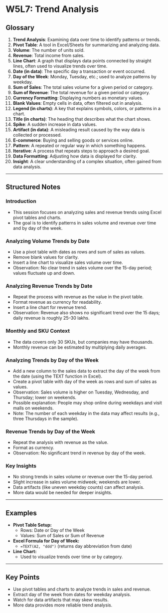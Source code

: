 # W5L7: Trend Analysis

## Glossary

1. **Trend Analysis**: Examining data over time to identify patterns or trends.
2. **Pivot Table**: A tool in Excel/Sheets for summarizing and analyzing data.
3. **Volume**: The number of units sold.
4. **Revenue**: Total income from sales.
5. **Line Chart**: A graph that displays data points connected by straight lines, often used to visualize trends over time.
6. **Date (in data)**: The specific day a transaction or event occurred.
7. **Day of the Week**: Monday, Tuesday, etc.; used to analyze patterns by weekday.
8. **Sum of Sales**: The total sales volume for a given period or category.
9. **Sum of Revenue**: The total revenue for a given period or category.
10. **Currency Formatting**: Displaying numbers as monetary values.
11. **Blank Values**: Empty cells in data, often filtered out in analysis.
12. **Legend (in charts)**: A key that explains symbols, colors, or patterns in a chart.
13. **Title (in charts)**: The heading that describes what the chart shows.
14. **Spike**: A sudden increase in data values.
15. **Artifact (in data)**: A misleading result caused by the way data is collected or processed.
16. **E-commerce**: Buying and selling goods or services online.
17. **Pattern**: A repeated or regular way in which something happens.
18. **Iterative**: A process that repeats steps to approach a desired goal.
19. **Data Formatting**: Adjusting how data is displayed for clarity.
20. **Insight**: A clear understanding of a complex situation, often gained from data analysis.

---

## Structured Notes

### Introduction

- This session focuses on analyzing sales and revenue trends using Excel pivot tables and charts.
- The goal is to identify patterns in sales volume and revenue over time and by day of the week.

### Analyzing Volume Trends by Date

- Use a pivot table with dates as rows and sum of sales as values.
- Remove blank values for clarity.
- Insert a line chart to visualize sales volume over time.
- Observation: No clear trend in sales volume over the 15-day period; values fluctuate up and down.

### Analyzing Revenue Trends by Date

- Repeat the process with revenue as the value in the pivot table.
- Format revenue as currency for readability.
- Insert a line chart for revenue trend.
- Observation: Revenue also shows no significant trend over the 15 days; daily revenue is roughly 25–30 lakhs.

### Monthly and SKU Context

- The data covers only 30 SKUs, but companies may have thousands.
- Monthly revenue can be estimated by multiplying daily averages.

### Analyzing Trends by Day of the Week

- Add a new column to the sales data to extract the day of the week from the date (using the TEXT function in Excel).
- Create a pivot table with day of the week as rows and sum of sales as values.
- Observation: Sales volume is higher on Tuesday, Wednesday, and Thursday; lower on weekends.
- Possible explanation: People may shop online during weekdays and visit malls on weekends.
- Note: The number of each weekday in the data may affect results (e.g., three Thursdays in the sample).

### Revenue Trends by Day of the Week

- Repeat the analysis with revenue as the value.
- Format as currency.
- Observation: No significant trend in revenue by day of the week.

### Key Insights

- No strong trends in sales volume or revenue over the 15-day period.
- Slight increase in sales volume midweek; weekends are lower.
- Data artifacts (like uneven weekday counts) can affect analysis.
- More data would be needed for deeper insights.

---

## Examples

- **Pivot Table Setup:**
  - Rows: Date or Day of the Week
  - Values: Sum of Sales or Sum of Revenue
- **Excel Formula for Day of Week:**
  - `=TEXT(A2, "ddd")` (returns day abbreviation from date)
- **Line Chart:**
  - Used to visualize trends over time or by category.

---

## Key Points

- Use pivot tables and charts to analyze trends in sales and revenue.
- Extract day of the week from dates for weekday analysis.
- Watch for data artifacts that may skew results.
- More data provides more reliable trend analysis.
